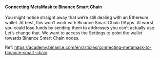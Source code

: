 
#### Connecting MetaMask to Binance Smart Chain
You might notice straight away that we’re still dealing with an Ethereum wallet. At best, this won’t work with Binance Smart Chain DApps. At worst, you could lose funds by sending them to addresses you can’t actually use.
Let’s change that. We want to access the Settings to point the wallet towards Binance Smart Chain nodes.

Ref: https://academy.binance.com/en/articles/connecting-metamask-to-binance-smart-chain